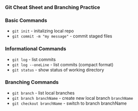 ### Git Cheat Sheet and Branching Practice

### Basic Commands

* `git init` - initalizing local repo
* `git commit -m "my message"` - commit staged files

### Informational Commands
* `git log` - list commits
* `git log --oneLine` - list commits (compact format)
* `git status` - show status of working directory

### Branching Commands
* `git branch` - list local branches
* `git branch branchName` - create new local branch `branchName`
* `git checkout branchName` - switch to branch branchName
